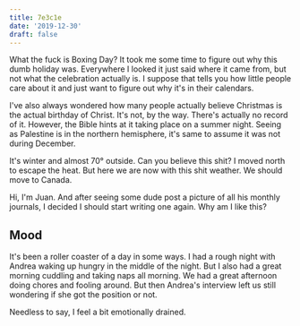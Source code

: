```yaml
---
title: 7e3c1e
date: '2019-12-30'
draft: false
---
```


What the fuck is Boxing Day? It took me some time to figure out why this dumb holiday was. Everywhere I looked it just said where it came from, but not what the celebration actually is. I suppose that tells you how little people care about it and just want to figure out why it's in their calendars.

I've also always wondered how many people actually believe Christmas is the actual birthday of Christ. It's not, by the way. There's actually no record of it. However, the Bible hints at it taking place on a summer night. Seeing as Palestine is in the northern hemisphere, it's same to assume it was not during December.

It's winter and almost 70° outside. Can you believe this shit? I moved north to escape the heat. But here we are now with this shit weather. We should move to Canada.

Hi, I'm Juan. And after seeing some dude post a picture of all his monthly journals, I decided I should start writing one again. Why am I like this?

## Mood
It's been a roller coaster of a day in some ways. I had a rough night with Andrea waking up hungry in the middle of the night. But I also had a great morning cuddling and taking naps all morning. We had a great afternoon doing chores and fooling around. But then Andrea's interview left us still wondering if she got the position or not.

Needless to say, I feel a bit emotionally drained.
